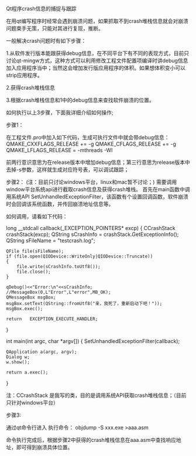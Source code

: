 Qt程序crash信息的捕捉与跟踪

在用qt编写程序时经常会遇到崩溃问题，如果抓取不到crash堆栈信息就会对崩溃问题束手无策，只能对其进行复现，推断。

一般解决crash问题时有如下步骤：

1.从软件发行版本能跟获得debug信息，在不同平台下有不同的表现方式，目前只讨论qt-mingw方式，这种方式可以利用修改工程文件配置项编译时讲debug信息加入应用程序当中；当然这会增加发行版应用程序的体积。如果想体积变小可以strip应用程序。

2.获得crash堆栈信息

3.根据crash堆栈信息和1中的debug信息来查找软件崩溃的位置。

如何执行以上3步骤，下面我详细介绍如何操作;

步骤1：

在工程文件.pro中加入如下代码，生成可执行文件中就会带debug信息：
QMAKE_CXXFLAGS_RELEASE += -g
QMAKE_CFLAGS_RELEASE += -g
QMAKE_LFLAGS_RELEASE = -mthreads -Wl

前两行意识意思为在release版本中增加debug信息；第三行意思为release版本中去掉-s参数，这样就生成对应符号表，可以调试跟踪；

步骤2：
(注：目前只讨论windows平台，linux和mac暂不讨论；)
需要调用window平台系统api进行截取crash信息及获得crash堆栈。
首先在main函数中调用系统API SetUnhandledExceptionFilter，该函数有个设置回调函数，软件崩溃时会回调该系统函数，并传回崩溃地址信息等。

如何调用，请看如下代码：

long __stdcall   callback(_EXCEPTION_POINTERS*   excp)
{
    CCrashStack crashStack(excp);
    QString sCrashInfo = crashStack.GetExceptionInfo();
    QString sFileName = "testcrash.log";

    QFile file(sFileName);
    if (file.open(QIODevice::WriteOnly|QIODevice::Truncate))
    {
        file.write(sCrashInfo.toUtf8());
        file.close();
    }

    qDebug()<<"Error:\n"<<sCrashInfo;
    //MessageBox(0,L"Error",L"error",MB_OK);
    QMessageBox msgBox;
    msgBox.setText(QString::fromUtf8("亲，我死了，重新启动下吧！"));
    msgBox.exec();

    return   EXCEPTION_EXECUTE_HANDLER;
}

int main(int argc, char *argv[])
{
    SetUnhandledExceptionFilter(callback);

    QApplication a(argc, argv);
    Dialog w;
    w.show();

    return a.exec();
}

注：CCrashStack 是我写的类，目的是调用系统API获取crash堆栈信息；（目前只针对windows平台）

步骤3:

通过qt命令行进入 执行命令：
objdump -S xxx.exe >aaa.asm

命令执行完成后，根据步骤2中获得的crash堆栈信息在aaa.asm中查找响应地址，即可得到崩溃具体位置。